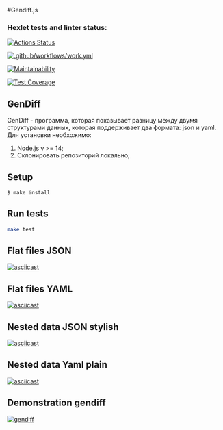 #Gendiff.js
### Hexlet tests and linter status:
[![Actions Status](https://github.com/RomanKovgan/frontend-project-lvl2/workflows/hexlet-check/badge.svg)](https://github.com/RomanKovgan/frontend-project-lvl2/actions)

[![.github/workflows/work.yml](https://github.com/RomanKovgan/frontend-project-lvl2/actions/workflows/work.yml/badge.svg)](https://github.com/RomanKovgan/frontend-project-lvl2/actions/workflows/work.yml)

[![Maintainability](https://api.codeclimate.com/v1/badges/a99a88d28ad37a79dbf6/maintainability)](https://codeclimate.com/github/RomanKovgan/frontend-project-lvl2/maintainability)

[![Test Coverage](https://api.codeclimate.com/v1/badges/f07250e5fb236b3c2965/test_coverage)](https://codeclimate.com/github/RomanKovgan/frontend-project-lvl2/test_coverage)

## GenDiff
GenDiff - программа, которая показывает разницу между двумя структурами данных, которая поддерживает два формата: json и yaml.
Для установки необхожимо:
1. Node.js v >= 14;
2. Склонировать репозиторий локально;

## Setup
```shell
$ make install
```
## Run tests
```sh
make test
```

## Flat files JSON
[![asciicast](https://asciinema.org/a/Xda1xoyJtjAGJvlM0T8K60CAA.svg)](https://asciinema.org/a/Xda1xoyJtjAGJvlM0T8K60CAA)

## Flat files YAML
[![asciicast](https://asciinema.org/a/9nFOV5hWxvb7XA9FUJZiLXuWE.svg)](https://asciinema.org/a/9nFOV5hWxvb7XA9FUJZiLXuWE)

## Nested data JSON stylish
[![asciicast](https://asciinema.org/a/QhasIK1sBbgAQ3zkBdLbcprN6.svg)](https://asciinema.org/a/QhasIK1sBbgAQ3zkBdLbcprN6)

## Nested data Yaml plain
[![asciicast](https://asciinema.org/a/dg8498JV6MCcfxOkbHLOuZwv0.svg)](https://asciinema.org/a/dg8498JV6MCcfxOkbHLOuZwv0)
## Demonstration gendiff
[![gendiff](https://asciinema.org/a/afsXdk8Dh28K0kUJ3lt8tZLfa.svg)](https://asciinema.org/a/afsXdk8Dh28K0kUJ3lt8tZLfa)
